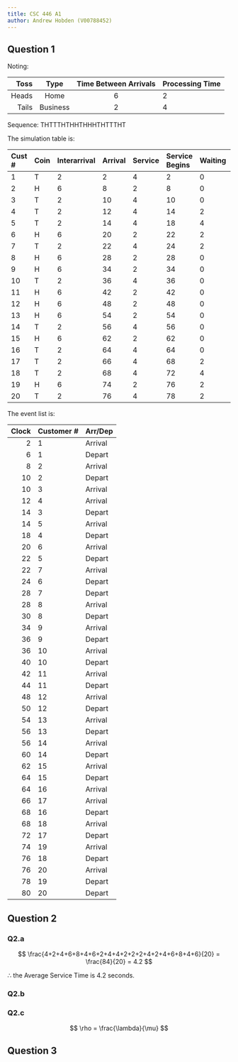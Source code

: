```yaml
---
title: CSC 446 A1
author: Andrew Hobden (V00788452)
---
```


## Question 1

Noting:

| Toss  | Type      | Time Between Arrivals | Processing Time |
|------:|:---------:|:---------------------:|:----------------|
| Heads |  Home     | 6                     | 2               |
| Tails |  Business | 2                     | 4               |

Sequence: THTTTHTHHTHHHTHTTTHT

The simulation table is:

| Cust # |Coin | Interarrival | Arrival | Service | Service Begins | Waiting | Service Ends | Total | Idle |
|:-------|:----|:-------------|:--------|:--------|:---------------|:--------|:-------------|:------|:-----|
| 1      | T   | 2            | 2       | 4       | 2              | 0       | 6            | 4     | 0    |
| 2      | H   | 6            | 8       | 2       | 8              | 0       | 10           | 2     | 2    |
| 3      | T   | 2            | 10      | 4       | 10             | 0       | 14           | 4     | 0    |
| 4      | T   | 2            | 12      | 4       | 14             | 2       | 18           | 6     | 0    |
| 5      | T   | 2            | 14      | 4       | 18             | 4       | 22           | 8     | 0    |
| 6      | H   | 6            | 20      | 2       | 22             | 2       | 24           | 4     | 0    |
| 7      | T   | 2            | 22      | 4       | 24             | 2       | 28           | 6     | 0    |
| 8      | H   | 6            | 28      | 2       | 28             | 0       | 30           | 2     | 0    |
| 9      | H   | 6            | 34      | 2       | 34             | 0       | 36           | 2     | 4    |
| 10     | T   | 2            | 36      | 4       | 36             | 0       | 40           | 4     | 0    |
| 11     | H   | 6            | 42      | 2       | 42             | 0       | 44           | 2     | 2    |
| 12     | H   | 6            | 48      | 2       | 48             | 0       | 50           | 2     | 4    |
| 13     | H   | 6            | 54      | 2       | 54             | 0       | 56           | 2     | 4    |
| 14     | T   | 2            | 56      | 4       | 56             | 0       | 60           | 4     | 0    |
| 15     | H   | 6            | 62      | 2       | 62             | 0       | 64           | 2     | 2    |
| 16     | T   | 2            | 64      | 4       | 64             | 0       | 68           | 4     | 0    |
| 17     | T   | 2            | 66      | 4       | 68             | 2       | 72           | 6     | 0    |
| 18     | T   | 2            | 68      | 4       | 72             | 4       | 76           | 8     | 0    |
| 19     | H   | 6            | 74      | 2       | 76             | 2       | 78           | 4     | 0    |
| 20     | T   | 2            | 76      | 4       | 78             | 2       | 80           | 4     | 0    |



The event list is:

| Clock  | Customer # | Arr/Dep |
|-------:|:-----------|:--------|
| 2      | 1          | Arrival |
| 6      | 1          | Depart  |
| 8      | 2          | Arrival |
| 10     | 2          | Depart  |
| 10     | 3          | Arrival |
| 12     | 4          | Arrival |
| 14     | 3          | Depart  |
| 14     | 5          | Arrival |
| 18     | 4          | Depart  |
| 20     | 6          | Arrival |
| 22     | 5          | Depart  |
| 22     | 7          | Arrival |
| 24     | 6          | Depart  |
| 28     | 7          | Depart  |
| 28     | 8          | Arrival |
| 30     | 8          | Depart  |
| 34     | 9          | Arrival |
| 36     | 9          | Depart  |
| 36     | 10         | Arrival |
| 40     | 10         | Depart  |
| 42     | 11         | Arrival |
| 44     | 11         | Depart  |
| 48     | 12         | Arrival |
| 50     | 12         | Depart  |
| 54     | 13         | Arrival |
| 56     | 13         | Depart  |
| 56     | 14         | Arrival |
| 60     | 14         | Depart  |
| 62     | 15         | Arrival |
| 64     | 15         | Depart  |
| 64     | 16         | Arrival |
| 66     | 17         | Arrival |
| 68     | 16         | Depart  |
| 68     | 18         | Arrival |
| 72     | 17         | Depart  |
| 74     | 19         | Arrival |
| 76     | 18         | Depart  |
| 76     | 20         | Arrival |
| 78     | 19         | Depart  |
| 80     | 20         | Depart  |

## Question 2

### Q2.a

$$ \frac{4+2+4+6+8+4+6+2+4+4+2+2+2+4+2+4+6+8+4+6}{20} = \frac{84}{20} = 4.2 $$

$\therefore$ the Average Service Time is 4.2 seconds.

### Q2.b

### Q2.c

$$ \rho = \frac{\lambda}{\mu} $$

## Question 3
